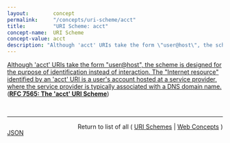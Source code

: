 ```yaml
---
layout:        concept
permalink:     "/concepts/uri-scheme/acct"
title:         "URI Scheme: acct"
concept-name:  URI Scheme
concept-value: acct
description: "Although 'acct' URIs take the form \"user@host\", the scheme is designed for the purpose of identification instead of interaction. The \"Internet resource\" identified by an 'acct' URI is a user's account hosted at a service provider, where the service provider is typically associated with a DNS domain name."
---
```


[Although 'acct' URIs take the form "user@host", the scheme is designed for the purpose of identification instead of interaction. The "Internet resource" identified by an 'acct' URI is a user's account hosted at a service provider, where the service provider is typically associated with a DNS domain name.](http://tools.ietf.org/html/rfc7565#section-4 "Read documentation for URI Scheme &#34;acct&#34;") (**[RFC 7565: The 'acct' URI Scheme](/specs/IETF/RFC/7565 "This document defines the 'acct' Uniform Resource Identifier (URI) scheme as a way to identify a user's account at a service provider, irrespective of the particular protocols that can be used to interact with the account.")**)

<br/>
<hr/>

<p style="float : left"><a href="./acct.json" title="JSON representing this particular Web Concept value">JSON</a></p>
<p style="text-align: right">Return to list of all ( <a href="../uri-scheme/">URI Schemes</a> | <a href="../">Web Concepts</a> )</p>
